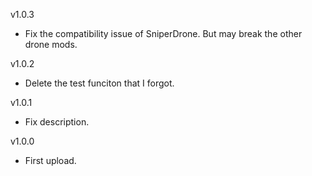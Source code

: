 v1.0.3
* Fix the compatibility issue of SniperDrone. But may break the other drone mods. 

v1.0.2
* Delete the test funciton that I forgot.

v1.0.1
* Fix description.

v1.0.0
* First upload.